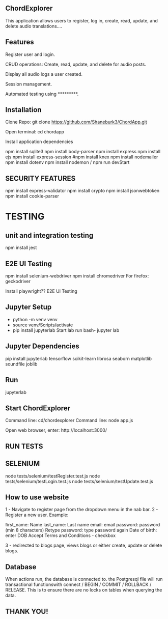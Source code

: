 ## ChordExplorer

This application allows users to register, log in, create, read, update, and delete audio translations....

## Features

Register user and login.

CRUD operations: Create, read, update, and delete for audio posts.

Display all audio logs a user created.

Session management.

Automated testing using *********.

## Installation

Clone Repo: git clone https://github.com/Shaneburk3/ChordApp.git

Open terminal: cd chordapp

Install  application dependencies

npm install sqlite3
npm install body-parser
npm install express
npm install ejs
npm install express-session
#npm install knex
npm install nodemailer
npm install dotenv
npm install nodemon / npm run devStart

## SECURITY FEATURES
npm install express-validator
npm install crypto
npm install jsonwebtoken
npm install cookie-parser


# TESTING
## unit and integration testing
npm install jest

## E2E UI Testing
npm install selenium-webdriver
npm install chromedriver
For firefox: geckodriver

Install playwright?? E2E UI Testing

## Jupyter Setup
- python -m venv venv
- source venv/Scripts/activate
- pip install jupyterlab
Start lab run bash- jupyter lab
## Jupyter Dependencies
pip install jupyterlab tensorflow scikit-learn librosa seaborn matplotlib soundfile joblib
## Run
jupyterlab

## Start ChordExplorer

Command line: cd/chordexplorer
Command line: node app.js

Open web browser, enter: http://localhost:3000/

## RUN TESTS

## SELENIUM

node tests/selenium/testRegister.test.js
node tests/selenium/testLogin.test.js
node tests/selenium/testUpdate.test.js

## How to use website

1 - Navigate to register page from the dropdown menu in the nab bar.
2 - Register a new user. Example:

first_name: Name
last_name: Last name
email: email
password: password (min 8 characters)
Retype password: type password again
Date of birth: enter DOB
Accept Terms and Conditions - checkbox

3 - redirected to blogs page, views blogs or either create, update or delete blogs.

## Database 

When actions run, the database is connected to. the Postgresql file will run transactional functionswith connect / BEGIN / COMMIT / ROLLBACK / RELEASE. This is to ensure there are no locks on tables when querying the data. 

## THANK YOU!
